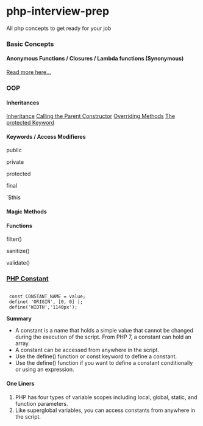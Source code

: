 # php-interview-prep
All php concepts to get ready for your job


### Basic Concepts 


#### Anonymous Functions / Closures / Lambda functions (Synonymous)

[Read more here...](https://www.php.net/manual/en/functions.anonymous.php)


### OOP

#### Inheritances

[Inheritance](https://www.phptutorial.net/php-oop/php-inheritance)
[Calling the Parent Constructor](https://www.phptutorial.net/php-oop/php-call-parent-constructor/)
[Overriding Methods](https://www.phptutorial.net/php-oop/php-override-method/)
[The protected Keyword](https://www.phptutorial.net/php-oop/php-protected/)

#### Keywords / Access Modifieres 

public 

private

protected 

final 

`$this 

#### Magic Methods 


#### Functions 

filter()

sanitize()

validate()


### [PHP Constant](https://www.phptutorial.net/php-tutorial/php-constants/)
<code>
 const CONSTANT_NAME = value;
 define( 'ORIGIN', [0, 0] );
 define('WIDTH','1140px');
</code>

**Summary**
* A constant is a name that holds a simple value that cannot be changed during the execution of the script. From PHP 7, a constant can hold an array.
* A constant can be accessed from anywhere in the script.
* Use the define() function or const keyword to define a constant.
* Use the define() function if you want to define a constant conditionally or using an expression.

#### One Liners 

1. PHP has four types of variable scopes including local, global, static, and function parameters.
2. Like superglobal variables, you can access constants from anywhere in the script.





